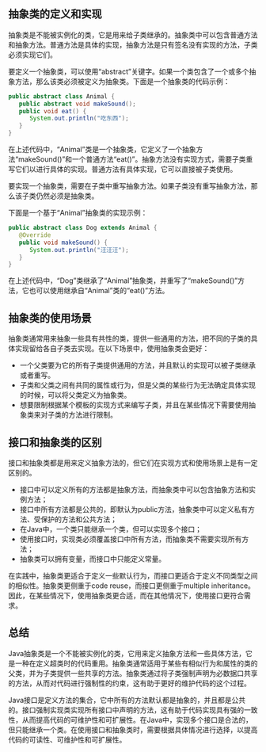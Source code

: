 ## 抽象类的定义和实现

抽象类是不能被实例化的类，它是用来给子类继承的。抽象类中可以包含普通方法和抽象方法。普通方法是具体的实现，抽象方法是只有签名没有实现的方法，子类必须实现它们。

要定义一个抽象类，可以使用“abstract”关键字。如果一个类包含了一个或多个抽象方法，那么该类必须被定义为抽象类。下面是一个抽象类的代码示例：

```java
public abstract class Animal {
   public abstract void makeSound();
   public void eat() {
      System.out.println("吃东西");
   }
}
```

在上述代码中，“Animal”类是一个抽象类，它定义了一个抽象方法“makeSound()”和一个普通方法“eat()”。抽象方法没有实现方式，需要子类重写它们以进行具体的实现。普通方法有具体实现，它可以直接被子类使用。

要实现一个抽象类，需要在子类中重写抽象方法。如果子类没有重写抽象方法，那么该子类仍然必须是抽象类。

下面是一个基于“Animal”抽象类的实现示例：

```java
public abstract class Dog extends Animal {
   @Override
   public void makeSound() {
      System.out.println("汪汪汪");
   }
}
```

在上述代码中，“Dog”类继承了“Animal”抽象类，并重写了“makeSound()”方法，它也可以使用继承自“Animal”类的“eat()”方法。

## 抽象类的使用场景

抽象类通常用来抽象一些具有共性的类，提供一些通用的方法，把不同的子类的具体实现留给各自子类去实现。在以下场景中，使用抽象类会更好：

- 一个父类要为它的所有子类提供通用的方法，并且默认的实现可以被子类继承或者重写。
- 子类和父类之间有共同的属性或行为，但是父类的某些行为无法确定具体实现的时候，可以将父类定义为抽象类。
- 想要限制根据某个模板的实现方式来编写子类，并且在某些情况下需要使用抽象类来对子类的方法进行限制。

## 接口和抽象类的区别

接口和抽象类都是用来定义抽象方法的，但它们在实现方式和使用场景上是有一定区别的。

- 接口中可以定义所有的方法都是抽象方法，而抽象类中可以包含抽象方法和实例方法；
- 接口中所有方法都是公共的，即默认为public方法，抽象类中可以定义私有方法、受保护的方法和公共方法；
- 在Java中，一个类只能继承一个类，但可以实现多个接口；
- 使用接口时，实现类必须覆盖接口中所有方法，而抽象类不需要实现所有方法；
- 抽象类可以拥有变量，而接口中只能定义常量。

在实践中，抽象类更适合于定义一些默认行为，而接口更适合于定义不同类型之间的相似性。抽象类更侧重于code reuse，而接口更侧重于multiple inheritance。因此，在某些情况下，使用抽象类更合适，而在其他情况下，使用接口更符合需求。

## 总结

Java抽象类是一个不能被实例化的类，它用来定义抽象方法和一些具体方法，它是一种在定义超类时的代码重用。抽象类通常适用于某些有相似行为和属性的类的父类，并为子类提供一些共享的方法。抽象类通过将子类强制声明为必数据口共享的方法，从而对代码进行强制性的约束，这有助于更好的维护代码的这个过程。

Java接口是定义方法的集合，它中所有的方法默认都是抽象的，并且都是公共的。接口强制实现类实现所有接口中声明的方法，这有助于代码实现具有强的一致性，从而提高代码的可维护性和可扩展性。在Java中，实现多个接口是合法的，但只能继承一个类。在使用接口和抽象类时，需要根据具体情况进行选择，以提高代码的可读性、可维护性和可扩展性。